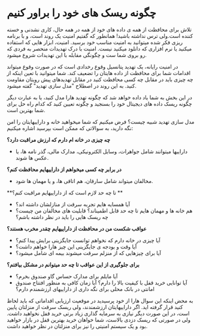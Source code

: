 # چگونه ریسک های خود را براور کنیم

تلاش برای محافظت از همه ی داده های خود از همه در همه حال، کاری نشدنی و خسته
کننده است.ولی ترس نداشته باشید! همانطور که گفتیم امنیت یک روند است، 
و با برنامه ریزی فکر شده میتوانید به امنیت مناسب خود برسید. امنیت، 
ابزار هایی که استفاده میکنید یا نرم افزاری که دانلود میکنید نیست.
امنیت با درک تهدیدات منحصر به فردی که رو بروی شما ست و چگونگی مقابله 
با این تهدیدات شروع میشود.

در امنیت رایانه، یک تهدید پتانسیل وقوع رخدادی است که در صورت وقوع میتواند 
اقدامات شما برای محافظت از داده هایتان را تضعیف کند. شما میتوانید با 
تعین اینکه از چه چیزی باید در مقابل چه کسی محافظت کنید در مقابل تهدیدهای 
پیش رویتان مقاومت کنید. به این روند در اصطلاح "مدل سازی تهدید" گفته میشود.

در این بخش به شما یاد داده خواهد شد که چگونه تهدید هارا مدل کنید، یا 
به عبارت دیگر چگونه ریسک داده های دیجیتال خود را بسنجید و چگونه تعیین 
کنید که کدام راه حل برای شما بهترین است.

مدل سازی تهدید شبیه چیست؟ فرض میکنیم که شما میخواهید خانه و داراییهایتان را
امن نگه دارید، به سوالاتی که ممکن است بپرسید اشاره میکنیم:

**چه چیزی در خانه ام دارم که ارزش مراقبت دارد؟**

- داراییها میتوانند شامل جواهرات، وسایل الکترونیکی، مدارک مالی، گذر نامه ها،
یا عکس ها شوند.

**در برابر چه کسی میخواهم از داراییهایم محافظت کنم؟**

- مخالفان میتواند شامل سارقان، هم اتاقی ها، و یا مهمان ها شود.

**تا چه حد لازم است که از داراییهایم مراقبت کنم؟ ** 

- آیا همسایه هایم تجربه سرقت از منازلشان داشته اند؟
- هم خانه ها و مهمان هایم تا چه حد قابل اطمیناند؟ قابلیت های مخالفان من 
چیست؟چه ریسک هایی را باید در نظر داشته باشم؟

**عواقب شکست من در محافظت از داراییهایم چقدر مخرب هستند؟** 

- آیا چیزی در خانه دارم که نخواهم توانست جایگزینی برایش پیدا کنم؟
- آیا وقت و بودجه ی جایگزینی این چیز هارا خواهم داشت؟
- آیا برای چیزهایی که از منزلم سرقت میشوند بیمه ای شامل میشود؟

**برای جلوگیری از این عواقب تا چه حد میتوانم در مشکل بیافتم؟**

- آیا مایلم برای مدارک حساس گاو صندوق بخرم؟
- آیا توانایی خرید قفل با کیفیت بالا را دارم؟ آیا زمان کافی به منظور افتتاح 
صندوق امانتی در بانک محلی برای نگه داری از داراییهای ارزشمندم دارم؟

به محض اینکه این سوال هارا از خود پرسیدید در موقعیت ارزیابی اقداماتی 
که باید لحاظ کنید قرار گرفته اید. اگر داراییهایتان ارزشمندند، ولی 
ریسک سرقت از منزلتان پایین است، در این صورت دیگر نیازی به سرمایه گذاری زیاد 
برتی خرید قفل نخواهید داشت. ولی در صورتی که ریسک دزدی بالاست، شما خواهان خرید 
بهترین قفل در بازار خواهید بود و یک سیستم امنیتی را نیز برای منزلتان
در نظر خواهید داشت.


